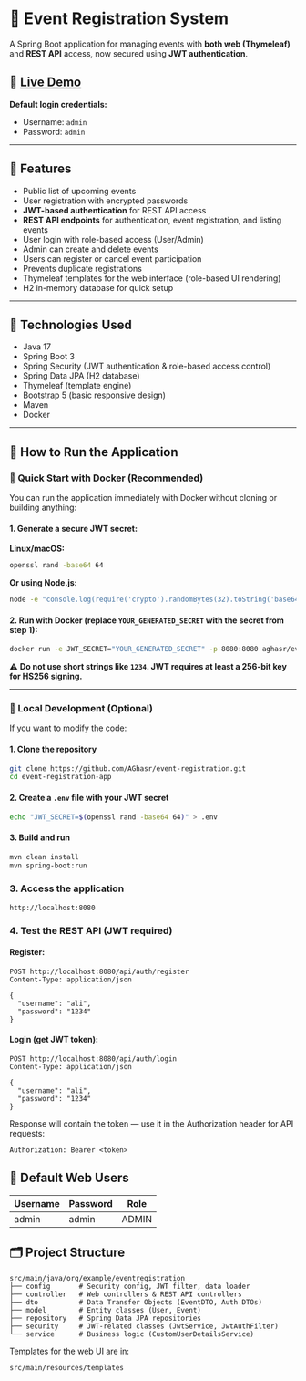 # 🎉 Event Registration System

A Spring Boot application for managing events with **both web (Thymeleaf)** and **REST API** access, now secured using **JWT authentication**.

## 🌟 **[Live Demo](https://event-registration-app-orzo.onrender.com)**

**Default login credentials:**
- Username: `admin`
- Password: `admin`

---

## 📌 Features

- Public list of upcoming events
- User registration with encrypted passwords
- **JWT-based authentication** for REST API access
- **REST API endpoints** for authentication, event registration, and listing events
- User login with role-based access (User/Admin)
- Admin can create and delete events
- Users can register or cancel event participation
- Prevents duplicate registrations
- Thymeleaf templates for the web interface (role-based UI rendering)
- H2 in-memory database for quick setup

---

## 🚀 Technologies Used

- Java 17
- Spring Boot 3
- Spring Security (JWT authentication & role-based access control)
- Spring Data JPA (H2 database)
- Thymeleaf (template engine)
- Bootstrap 5 (basic responsive design)
- Maven
- Docker

---

## 🎯 How to Run the Application

### 🐳 Quick Start with Docker (Recommended)

You can run the application immediately with Docker without cloning or building anything:

#### 1. Generate a secure JWT secret:

**Linux/macOS:**
```bash
openssl rand -base64 64
```

**Or using Node.js:**
```bash
node -e "console.log(require('crypto').randomBytes(32).toString('base64'))"
```

#### 2. Run with Docker (replace `YOUR_GENERATED_SECRET` with the secret from step 1):

```bash
docker run -e JWT_SECRET="YOUR_GENERATED_SECRET" -p 8080:8080 aghasr/event-registration-app:latest
```

⚠️ **Do not use short strings like `1234`. JWT requires at least a 256-bit key for HS256 signing.**

---

### 🔧 Local Development (Optional)

If you want to modify the code:

#### 1. Clone the repository
```bash
git clone https://github.com/AGhasr/event-registration.git
cd event-registration-app
```

#### 2. Create a `.env` file with your JWT secret
```bash
echo "JWT_SECRET=$(openssl rand -base64 64)" > .env
```

#### 3. Build and run
```bash
mvn clean install
mvn spring-boot:run
```

### 3. Access the application

```
http://localhost:8080
```

### 4. Test the REST API (JWT required)

#### Register:
```http
POST http://localhost:8080/api/auth/register
Content-Type: application/json

{
  "username": "ali",
  "password": "1234"
}
```

#### Login (get JWT token):
```http
POST http://localhost:8080/api/auth/login
Content-Type: application/json

{
  "username": "ali",
  "password": "1234"
}
```

Response will contain the token — use it in the Authorization header for API requests:
```
Authorization: Bearer <token>
```

## 👥 Default Web Users

| Username | Password | Role  |
|----------|----------|-------|
| admin    | admin    | ADMIN |

## 🗂 Project Structure

```
src/main/java/org/example/eventregistration
├── config       # Security config, JWT filter, data loader
├── controller   # Web controllers & REST API controllers
├── dto          # Data Transfer Objects (EventDTO, Auth DTOs)
├── model        # Entity classes (User, Event)
├── repository   # Spring Data JPA repositories
├── security     # JWT-related classes (JwtService, JwtAuthFilter)
└── service      # Business logic (CustomUserDetailsService)
```

Templates for the web UI are in:
```
src/main/resources/templates
```
